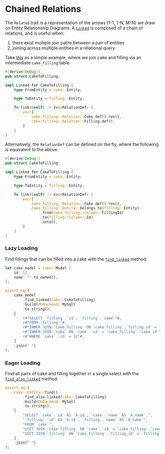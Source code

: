 # Chained Relations

The `Related` trait is a representation of the arrows (1-1, 1-N, M-N) we draw on Entity Relationship Diagrams. A [`Linked`](https://docs.rs/sea-orm/0.7/sea_orm/entity/trait.Linked.html) is composed of a chain of relations, and is useful when:

1. there exist multiple join paths between a pair of entities
1. joining across multiple entities in a relational query

Take [this](https://github.com/SeaQL/sea-orm/blob/master/src/tests_cfg/cake.rs) as a simple example, where we join cake and filling via an intermediate `cake_filling` table.

```rust
#[derive(Debug)]
pub struct CakeToFilling;

impl Linked for CakeToFilling {
    type FromEntity = cake::Entity;

    type ToEntity = filling::Entity;

    fn link(&self) -> Vec<RelationDef> {
        vec![
            cake_filling::Relation::Cake.def().rev(),
            cake_filling::Relation::Filling.def(),
        ]
    }
}
```

Alternatively, the `RelationDef` can be defined on the fly, where the following is equivalent to the above:

```rust
#[derive(Debug)]
pub struct CakeToFilling;

impl Linked for CakeToFilling {
    type FromEntity = cake::Entity;

    type ToEntity = filling::Entity;

    fn link(&self) -> Vec<RelationDef> {
        vec![
            cake_filling::Relation::Cake.def().rev(),
            cake_filling::Entity::belongs_to(filling::Entity)
                .from(cake_filling::Column::FillingId)
                .to(filling::Column::Id)
                .into(),
        ]
    }
}
```

### Lazy Loading

Find fillings that can be filled into a cake with the [`find_linked`](https://docs.rs/sea-orm/0.7/sea_orm/entity/prelude/trait.ModelTrait.html#method.find_linked) method.

```rust
let cake_model = cake::Model {
    id: 12,
    name: "".to_owned(),
};

assert_eq!(
    cake_model
        .find_linked(cake::CakeToFilling)
        .build(DbBackend::MySql)
        .to_string(),
    [
        r#"SELECT `filling`.`id`, `filling`.`name`"#,
        r#"FROM `filling`"#,
        r#"INNER JOIN `cake_filling` ON `cake_filling`.`filling_id` = `filling`.`id`"#,
        r#"INNER JOIN `cake` ON `cake`.`id` = `cake_filling`.`cake_id`"#,
        r#"WHERE `cake`.`id` = 12"#,
    ]
    .join(" ")
);
```

### Eager Loading

Find all pairs of cake and filling together in a single select with the [`find_also_linked`](https://docs.rs/sea-orm/0.7/sea_orm/entity/prelude/struct.Select.html#method.find_also_linked) method.

```rust
assert_eq!(
    cake::Entity::find()
        .find_also_linked(cake::CakeToFilling)
        .build(DbBackend::MySql)
        .to_string(),
    [
        "SELECT `cake`.`id` AS `A_id`, `cake`.`name` AS `A_name`,",
        "`filling`.`id` AS `B_id`, `filling`.`name` AS `B_name`",
        "FROM `cake`",
        "LEFT JOIN `cake_filling` ON `cake`.`id` = `cake_filling`.`cake_id`",
        "LEFT JOIN `filling` ON `cake_filling`.`filling_id` = `filling`.`id`",
    ]
    .join(" ")
);
```

